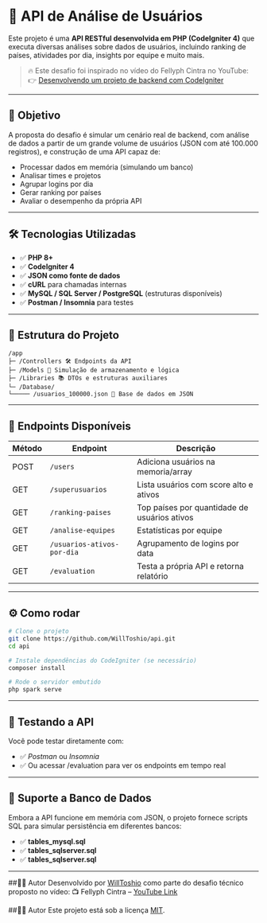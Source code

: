 # 🧠 API de Análise de Usuários

Este projeto é uma **API RESTful desenvolvida em PHP (CodeIgniter 4)** que executa diversas análises sobre dados de usuários, incluindo ranking de países, atividades por dia, insights por equipe e muito mais.

> 🔥 Este desafio foi inspirado no vídeo do Fellyph Cintra no YouTube:  
> 👉 [Desenvolvendo um projeto de backend com CodeIgniter](https://www.youtube.com/watch?v=AFtRYXJVO-4)

---

## 🎯 Objetivo

A proposta do desafio é simular um cenário real de backend, com análise de dados a partir de um grande volume de usuários (JSON com até 100.000 registros), e construção de uma API capaz de:

- Processar dados em memória (simulando um banco)
- Analisar times e projetos
- Agrupar logins por dia
- Gerar ranking por países
- Avaliar o desempenho da própria API

---

## 🛠 Tecnologias Utilizadas

- ✅ **PHP 8+**
- ✅ **CodeIgniter 4**
- ✅ **JSON como fonte de dados**
- ✅ **cURL** para chamadas internas
- ✅ **MySQL / SQL Server / PostgreSQL** (estruturas disponíveis)
- ✅ **Postman / Insomnia** para testes

---

## 📂 Estrutura do Projeto

```
/app
├─ /Controllers 🛠 Endpoints da API
├─ /Models 💾 Simulação de armazenamento e lógica
├─ /Libraries 📚 DTOs e estruturas auxiliares
└─ /Database/
└───── /usuarios_100000.json 📄 Base de dados em JSON

```

---

## 📌 Endpoints Disponíveis

| Método | Endpoint                    | Descrição                                    |
|--------|-----------------------------|-----------------------------------------------|
| POST   | `/users`                   | Adiciona usuários na memoria/array            |
| GET    | `/superusuarios`           | Lista usuários com score alto e ativos        |
| GET    | `/ranking-paises`          | Top países por quantidade de usuários ativos  |
| GET    | `/analise-equipes`         | Estatísticas por equipe                       |
| GET    | `/usuarios-ativos-por-dia` | Agrupamento de logins por data                |
| GET    | `/evaluation`              | Testa a própria API e retorna relatório        |

---

## ⚙️ Como rodar

```bash
# Clone o projeto
git clone https://github.com/WillToshio/api.git
cd api

# Instale dependências do CodeIgniter (se necessário)
composer install

# Rode o servidor embutido
php spark serve
```
---
## 🧪 Testando a API
Você pode testar diretamente com:
- ✅ *Postman* ou *Insomnia*
- ✅ Ou acessar /evaluation para ver os endpoints em tempo real

---
## 🧱 Suporte a Banco de Dados
Embora a API funcione em memória com JSON, o projeto fornece scripts SQL para simular persistência em diferentes bancos:
- ✅ **tables_mysql.sql**
- ✅ **tables_sqlserver.sql**
- ✅ **tables_sqlserver.sql**

---

##👨‍💻 Autor
Desenvolvido por [WillToshio](https://www.linkedin.com/in/williantoshiocorr%C3%AAa/) como parte do desafio técnico proposto no vídeo:
📺 Fellyph Cintra – [YouTube Link](https://www.youtube.com/watch?v=AFtRYXJVO-4)

##👨‍💻 Autor
Este projeto está sob a licença [MIT](https://pt.wikipedia.org/wiki/Licen%C3%A7a_MIT).
